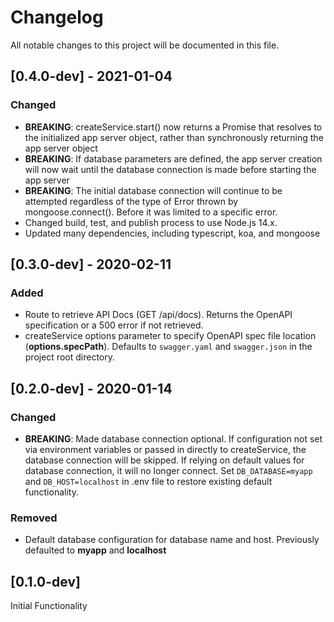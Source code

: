 # Changelog
All notable changes to this project will be documented in this file.

## [0.4.0-dev] - 2021-01-04
### Changed
- **BREAKING**: createService.start() now returns a Promise that resolves to the initialized app server object, rather than synchronously returning the app server object
- **BREAKING**: If database parameters are defined, the app server creation will now wait until the database connection is made before starting the app server
- **BREAKING**: The initial database connection will continue to be attempted regardless of the type of Error thrown by mongoose.connect(). Before it was limited to a specific error.
- Changed build, test, and publish process to use Node.js 14.x.
- Updated many dependencies, including typescript, koa, and mongoose

## [0.3.0-dev] - 2020-02-11
### Added
- Route to retrieve API Docs (GET /api/docs). Returns the OpenAPI specification or a 500 error if not retrieved.
- createService options parameter to specify OpenAPI spec file location
  (**options.specPath**). Defaults to `swagger.yaml` and `swagger.json` in the project root directory.

## [0.2.0-dev] - 2020-01-14
### Changed
- **BREAKING**: Made database connection optional. If configuration not set via environment variables or passed in directly
  to createService, the database connection will be skipped. If relying on default values for database connection, it will
  no longer connect. Set `DB_DATABASE=myapp` and `DB_HOST=localhost` in .env file to restore existing default functionality.

### Removed
- Default database configuration for database name and host. Previously defaulted to **myapp** and **localhost**

## [0.1.0-dev]
Initial Functionality
